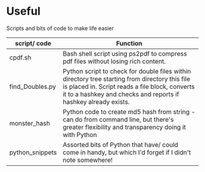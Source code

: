 # Useful
Scripts and bits of code to make life easier

| script/ code | Function |
|------|------|
| cpdf.sh | Bash shell script using ps2pdf to compress pdf files without losing rich content. |
| find_Doubles.py | Python script to check for double files within directory tree starting from directory this file is placed in. Script reads a file block, converts it to a hashkey and checks and reports if hashkey already exists. |
| monster_hash | Python code to create md5 hash from string - can do from command line, but there's greater flexibility and transparency doing it with Python |
| python_snippets | Assorted bits of Python that have/ could come in handy, but which I'd forget if I didn't note somewhere! |
